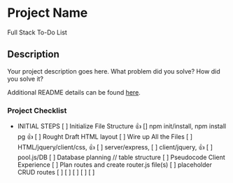 # Project Name

Full Stack To-Do List

## Description

Your project description goes here. What problem did you solve? How did you solve it?

Additional README details can be found [here](https://github.com/PrimeAcademy/readme-template/blob/master/README.md).

### Project Checklist
  - INITIAL STEPS
[ ] Initialize File Structure 👍
[] npm init/install, npm install pg 👍
[ ] Rought Draft HTML layout
[ ] Wire up All the Files 
[ ]   HTML/jquery/client/css, 👍
[ ]   server/express, 
[ ]   client/jquery, 👍
[ ]   pool.js/DB
[ ] Database planning // table structure
[ ] Pseudocode Client Experience
[ ] Plan routes and create router.js file(s)
[ ] placeholder CRUD routes
[ ]
[ ]
[ ]
[ ]
[ ]
